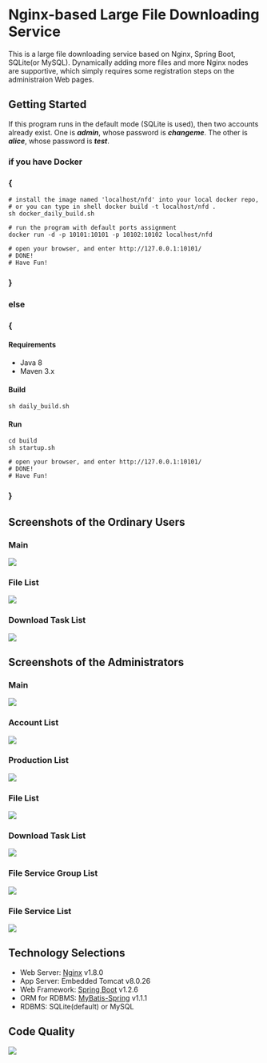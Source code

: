 # Nginx-based Large File Downloading Service
This is a large file downloading service based on Nginx, Spring Boot, SQLite(or MySQL). Dynamically adding more files and more Nginx nodes are supportive, which simply requires some registration steps on the administraion Web pages.

## Getting Started
If this program runs in the default mode (SQLite is used), then two accounts already exist. One is ***admin***, whose password is ***changeme***. The other is ***alice***, whose password is ***test***.

### if you have Docker 
### {
```
# install the image named 'localhost/nfd' into your local docker repo,
# or you can type in shell docker build -t localhost/nfd . 
sh docker_daily_build.sh

# run the program with default ports assignment
docker run -d -p 10101:10101 -p 10102:10102 localhost/nfd

# open your browser, and enter http://127.0.0.1:10101/
# DONE!
# Have Fun!
```
### } 

### else 
### {
#### Requirements
- Java 8
- Maven 3.x

#### Build
```
sh daily_build.sh
```

#### Run
```
cd build
sh startup.sh

# open your browser, and enter http://127.0.0.1:10101/
# DONE!
# Have Fun!
```
### }

## Screenshots of the Ordinary Users
### Main
![](doc/static/v0.10.1/images/ordinary/main.png)
### File List
![](doc/static/v0.10.1/images/ordinary/file_list.png)
### Download Task List
![](doc/static/v0.10.1/images/ordinary/download_task_list.png)

## Screenshots of the Administrators
### Main
![](doc/static/v0.10.1/images/admin/main.png)
### Account List
![](doc/static/v0.10.1/images/admin/account_list.png)
### Production List
![](doc/static/v0.10.1/images/admin/production_list.png)
### File List
![](doc/static/v0.10.1/images/admin/file_list.png)
### Download Task List
![](doc/static/v0.10.1/images/admin/download_task_list.png)
### File Service Group List
![](doc/static/v0.10.1/images/admin/file_service_group_list.png)
### File Service List
![](doc/static/v0.10.1/images/admin/file_service_list.png)

## Technology Selections
- Web Server: [Nginx](http://nginx.org/) v1.8.0
- App Server: Embedded Tomcat v8.0.26
- Web Framework: [Spring Boot](https://github.com/spring-projects/spring-boot/)  v1.2.6
- ORM for RDBMS: [MyBatis-Spring](http://mybatis.github.io/spring/) v1.1.1
- RDBMS: SQLite(default) or MySQL

## Code Quality
![](doc/static/v0.10.1/images/sonar_code_quality.png)




